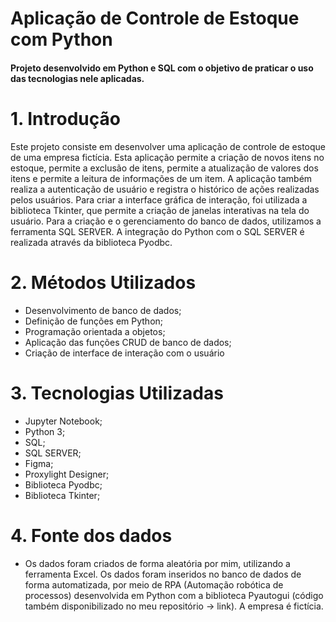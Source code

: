 # Aplicação de Controle de Estoque com Python
<h4>Projeto desenvolvido em Python e SQL com o objetivo de praticar o uso das tecnologias nele aplicadas.</h4>

# 1.	Introdução
Este projeto consiste em desenvolver uma aplicação de controle de estoque de uma empresa fictícia. Esta aplicação permite a criação de novos itens no estoque, permite a exclusão de itens, permite a atualização de valores dos itens e permite a leitura de informações de um item. A aplicação também realiza a autenticação de usuário e registra o histórico de ações realizadas pelos usuários. Para criar a interface gráfica de interação, foi utilizada a biblioteca Tkinter, que permite a criação de janelas interativas na tela do usuário. Para a criação e o gerenciamento do banco de dados, utilizamos a ferramenta SQL SERVER. A integração do Python com o SQL SERVER é realizada através da biblioteca Pyodbc. 

# 2.	Métodos Utilizados
*	Desenvolvimento de banco de dados;
*	Definição de funções em Python;
*	Programação orientada a objetos;
*	Aplicação das funções CRUD de banco de dados;
*	Criação de interface de interação com o usuário

# 3.	Tecnologias Utilizadas
*	Jupyter Notebook;
*	Python 3;
*	SQL;
*	SQL SERVER;
*	Figma;
*	Proxylight Designer;
*	Biblioteca Pyodbc;
*	Biblioteca Tkinter;

# 4.	Fonte dos dados
*	Os dados foram criados de forma aleatória por mim, utilizando a ferramenta Excel. Os dados foram inseridos no banco de dados de forma automatizada, por meio de RPA (Automação robótica de processos) desenvolvida em Python com a biblioteca Pyautogui (código também disponibilizado no meu repositório -> link). A empresa é fictícia.

